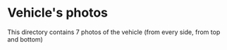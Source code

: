 # Vehicle's photos

This directory contains 7 photos of the vehicle (from every side, from top and bottom)
